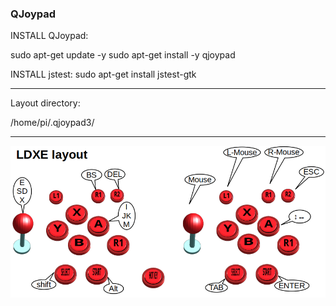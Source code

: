 ### QJoypad ###

INSTALL QJoypad:

sudo apt-get update -y
sudo apt-get install -y qjoypad

INSTALL jstest:
sudo apt-get install jstest-gtk

---------------------------------------------------
Layout directory:

  /home/pi/.qjoypad3/

---------------------------------------------------

![JoystickLayout.png](JoystickLayout.png)




